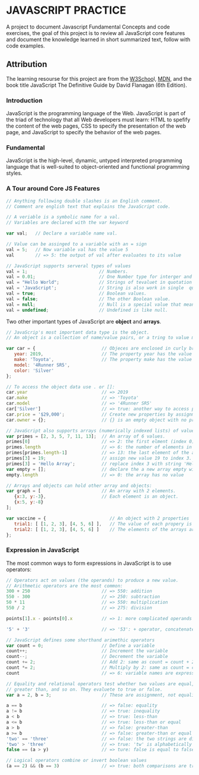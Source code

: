 # JAVASCRIPT PRACTICE

A project to document Javascript Fundamental Concepts and code exercises, the goal of this project is to review all JavaScript core features and document the knowledge learned in short summarized text, follow with code examples.

## Attribution

The learning resourse for this project are from the [W3Schoo](https://www.w3schools.com/js/default.asp)l, [MDN](https://developer.mozilla.org/en-US/docs/Web/JavaScript), and the book title JavaScript The Definitive Guide by David Flanagan (6th Edition).

### Introduction

JavaScript is the programming language of the Web. JavaScript is part of the triad of technology that all Web developers must learn: HTML to spefify the content of the web pages, CSS to specify the presentation of the web page, and JavaScript to specify the behavior of the web pages.

### Fundamental

JavaScript is the high-level, dynamic, untyped interpreted programming language that is well-suited to object-oriented and functional programming styles.

### A Tour around Core JS Features

```js
// Anything following double slashes is an English comment.
// Comment are english text that explains the JavaScript code.

// A veriable is a symbolic name for a val.
// Variables are declared with the var keyword

var val;   // Declare a variable name val.

// Value can be assinged to a variable with an = sign
val = 5;   // Now variable val has the value 5
val        // => 5: the output of val after evaluates to its value

// JavaScript supports serveral types of values
val = 1;                           // Numbers.
val = 0.01;                        // One Number type for interger and real number.
val = "Hello World";               // Strings of tevaluet in quotation marks.
val = 'JavaScript';                // String is also work in single  quatation.
val = true;                        // Boolean values.
val = false;                       // The other Boolean value.
val = null;                        // Null is a special value that means "no value".
val = undefined;                   // Undefined is like null.

```

Two other important types of JavaScript are **object** and **arrays**.

```js
// JavaScrip's most important data type is the object.
// An object is a collection of name/value pairs, or a tring to value map.

var car = {                         // Objeces are enclosed in curly braces.
   year: 2019,                      // The property year has the value 2019
   make: 'Toyota',                  // The property make has the value 'Toyota'
   model: '4Runner SR5',
   color: 'Silver'
};

// To access the object data use . or []:
car.year                            // => 2019
car.make                            // => 'Toyota'
car.model                           // => '4Runner SR5'
car['Silver']                       // => true: another way to access property values.
car.price = '$29,000';              // Create new properties by assignment.
car.owner = {};                     // {} is an empty object with no properties.

// JavaScript also supports arrays (numerically indexed lists) of values:
var primes = [2, 3, 5, 7, 11, 13];  // An array of 6 values.
primes[0]                           // => 2: the first elment (index 0) of the array.
primes.length                       // => 6: the number of elements in the array.
primes[primes.length-1]             // => 13: the last element of the array.
primes[3] = 19;                     // assign new value 19 to index 3.
primes[3] = 'Hello Array';          // replace index 3 with string 'Hello Array'.
var empty = [];                     // declare the a new array empty with no elements.
empty.length                        // => 0: the array has no value

// Arrays and objects can hold other array and objects:
var graph = [                       // An array with 2 elements.
   {x:3, y:-3},                     // Each element is an object.
   {x:5, y:-8}
];

var vaccine = {                        // An object with 2 properties
   trial1: [ [1, 2, 3], [4, 5, 6] ],   // The value of each propery is an array.
   trial2: [ [1, 2, 3], [4, 5, 6] ]    // The elements of the arrays are arrays.
};
```

### Expression in JavaScript

The most common ways to form expressions in JavaScript is to use operators:

```js
// Operators act on values (the operands) to produce a new value.
// Arithmetic operators are the most common:
300 + 250                           // => 550: addition
550 - 300                           // => 250: subtraction
50 * 11                             // => 550: multiplication
550 / 2                             // => 275: division

points[1].x - points[0].x           // => 1: more complicated operands also work

'5' + '3'                           // => '53': + operator, concatenates strongs

// JavaScript defines some shorthand arimethic operators
var count = 0;                      // Define a variable
count++;                            // Increment the variable
count--;                            // Decrement the variable
count += 2;                         // Add 2: same as count = count + 2;
count *= 2;                         // Multiply by 2: same as count = count * 2;
count                               // => 6: variable names are expressions, too.

// Equality and relational operators test whether two values are equal, unequal, less than,
// greater than, and so on. They evaluete to true or false.
var a = 2, b = 3;                   // These are assignment, not equality tests

a == b                              // => false: equality
a != b                              // => true: inequality
a < b                               // => true: less-than
a <= b                              // => true: less-than or equal
a > b                               // => false: greater-than
a >= b                              // => false: greater-than or equal
'two' == 'three'                    // => false: the two strings are different
'two' > 'three'                     // => true: 'tw' is alphabetically greater than 'th'
false == (a > y)                    // => ture: false is equal to false, a > y = false

// Logical operators combine or invert boolean values
(a == 2) && (b == 3)                // => true: both comparisons are true. && is AND
